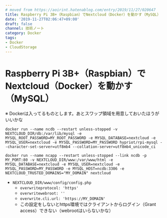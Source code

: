 ```yaml
---
# moved from https://aoirint.hatenablog.com/entry/2019/11/27/020647
title: Raspberry Pi 3B+（Raspbian）でNextcloud（Docker）を動かす（MySQL）
date: '2019-11-27T02:06:47+09:00'
draft: false
channel: 技術ノート
category: Docker
tags:
- Docker
- CloudStorage
---
```

# Raspberry Pi 3B+（Raspbian）でNextcloud（Docker）を動かす（MySQL）

※ Dockerは入ってるものとします。あとスワップ領域を用意しておいたほうがいいかな

```shell
docker run --name ncdb --restart unless-stopped -v NEXTCLOUD_DIR/db:/var/lib/mysql -e MYSQL_ROOT_PASSWORD=MY_ROOT_PASSWORD -e MYSQL_DATABASE=nextcloud -e MYSQL_USER=nextcloud -e MYSQL_PASSWORD=MY_PASSWORD hypriot/rpi-mysql --character-set-server=utf8mb4 --collation-server=utf8mb4_unicode_ci

docker run --name ncapp --restart unless-stopped --link ncdb -p MY_PORT:80 -v NEXTCLOUD_DIR/www:/var/www/html -e MYSQL_DATABASE=nextcloud -e MYSQL_USER=nextcloud -e MYSQL_PASSWORD=MY_PASSWORD -e MYSQL_HOST=ncdb:3306 -e NEXTCLOUD_TRUSTED_DOMAINS="MY_DOMAIN" nextcloud
```

- `NEXTCLOUD_DIR/www/config/config.php`
  - `overwriteprotocol: 'https'`
  - `overwritewebroot: ''`
  - `overwrite.cli.url: 'https://MY_DOMAIN'`
  - この設定をしないとhttps環境ではクライアントからログイン（Grant access）できない（webrootはいらないかな）
